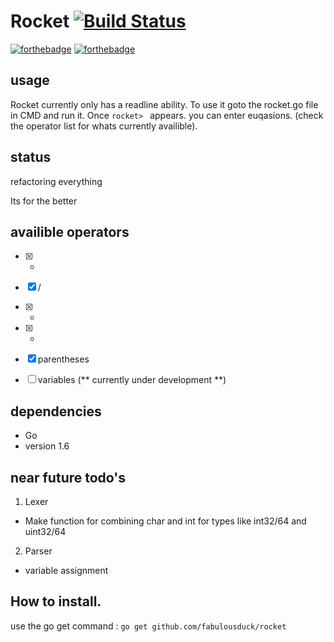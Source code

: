 # Rocket [![Build Status](https://travis-ci.org/fabulousduck/rocket.svg?branch=master)](https://travis-ci.org/fabulousduck/rocket)
[![forthebadge](http://forthebadge.com/images/badges/designed-in-ms-paint.svg)](http://forthebadge.com)
[![forthebadge](http://forthebadge.com/images/badges/powered-by-jeffs-keyboard.svg)](http://forthebadge.com)

## usage

Rocket currently only has a readline ability.
To use it goto the rocket.go file in CMD and run it.
Once `rocket> ` appears. you can enter euqasions. (check the operator list for whats currently availible).


## status
 
refactoring everything 

Its for the better
## availible operators

 - [x] *
 - [x] /
 - [x] +
 - [x] -
 - [x] parentheses
 - [ ] variables     (** currently under development **)
 
 
## dependencies

- Go
- version 1.6

## near future todo's

1. Lexer
  * Make function for combining char and int for types like int32/64 and uint32/64
2. Parser
  * variable assignment

## How to install.

   use the go get command :
   ` go get github.com/fabulousduck/rocket `
   
